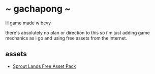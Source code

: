 # ~ gachapong ~
lil game made w bevy

there's absolutely no plan or direction to this so i'm just adding game mechanics as i go and using free assets from the
internet.

## assets
- [Sprout Lands Free Asset Pack](https://cupnooble.itch.io/sprout-lands-asset-pack)
